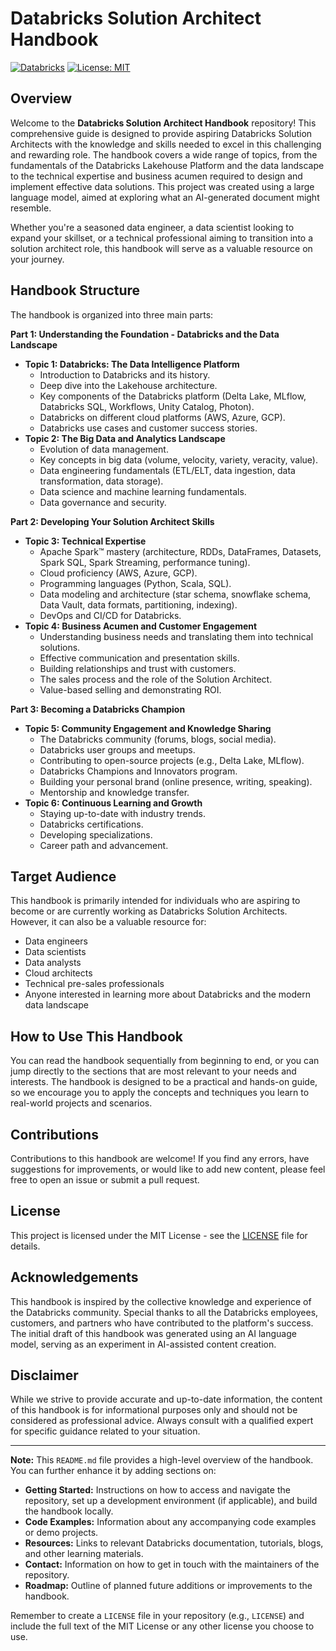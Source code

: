 # Databricks Solution Architect Handbook

[![Databricks](https://img.shields.io/badge/Databricks-FF3621.svg?&logo=Databricks&logoColor=white)](https://www.databricks.com/)
[![License: MIT](https://img.shields.io/badge/License-MIT-yellow.svg)](https://opensource.org/licenses/MIT)

## Overview

Welcome to the **Databricks Solution Architect Handbook** repository! This comprehensive guide is designed to provide aspiring Databricks Solution Architects with the knowledge and skills needed to excel in this challenging and rewarding role. The handbook covers a wide range of topics, from the fundamentals of the Databricks Lakehouse Platform and the data landscape to the technical expertise and business acumen required to design and implement effective data solutions. This project was created using a large language model, aimed at exploring what an AI-generated document might resemble.

Whether you're a seasoned data engineer, a data scientist looking to expand your skillset, or a technical professional aiming to transition into a solution architect role, this handbook will serve as a valuable resource on your journey.

## Handbook Structure

The handbook is organized into three main parts:

**Part 1: Understanding the Foundation - Databricks and the Data Landscape**

*   **Topic 1: Databricks: The Data Intelligence Platform**
    *   Introduction to Databricks and its history.
    *   Deep dive into the Lakehouse architecture.
    *   Key components of the Databricks platform (Delta Lake, MLflow, Databricks SQL, Workflows, Unity Catalog, Photon).
    *   Databricks on different cloud platforms (AWS, Azure, GCP).
    *   Databricks use cases and customer success stories.
*   **Topic 2: The Big Data and Analytics Landscape**
    *   Evolution of data management.
    *   Key concepts in big data (volume, velocity, variety, veracity, value).
    *   Data engineering fundamentals (ETL/ELT, data ingestion, data transformation, data storage).
    *   Data science and machine learning fundamentals.
    *   Data governance and security.

**Part 2: Developing Your Solution Architect Skills**

*   **Topic 3: Technical Expertise**
    *   Apache Spark™ mastery (architecture, RDDs, DataFrames, Datasets, Spark SQL, Spark Streaming, performance tuning).
    *   Cloud proficiency (AWS, Azure, GCP).
    *   Programming languages (Python, Scala, SQL).
    *   Data modeling and architecture (star schema, snowflake schema, Data Vault, data formats, partitioning, indexing).
    *   DevOps and CI/CD for Databricks.
*   **Topic 4: Business Acumen and Customer Engagement**
    *   Understanding business needs and translating them into technical solutions.
    *   Effective communication and presentation skills.
    *   Building relationships and trust with customers.
    *   The sales process and the role of the Solution Architect.
    *   Value-based selling and demonstrating ROI.

**Part 3: Becoming a Databricks Champion**

*   **Topic 5: Community Engagement and Knowledge Sharing**
    *   The Databricks community (forums, blogs, social media).
    *   Databricks user groups and meetups.
    *   Contributing to open-source projects (e.g., Delta Lake, MLflow).
    *   Databricks Champions and Innovators program.
    *   Building your personal brand (online presence, writing, speaking).
    *   Mentorship and knowledge transfer.
*   **Topic 6: Continuous Learning and Growth**
    *   Staying up-to-date with industry trends.
    *   Databricks certifications.
    *   Developing specializations.
    *   Career path and advancement.

## Target Audience

This handbook is primarily intended for individuals who are aspiring to become or are currently working as Databricks Solution Architects. However, it can also be a valuable resource for:

*   Data engineers
*   Data scientists
*   Data analysts
*   Cloud architects
*   Technical pre-sales professionals
*   Anyone interested in learning more about Databricks and the modern data landscape

## How to Use This Handbook

You can read the handbook sequentially from beginning to end, or you can jump directly to the sections that are most relevant to your needs and interests. The handbook is designed to be a practical and hands-on guide, so we encourage you to apply the concepts and techniques you learn to real-world projects and scenarios.

## Contributions

Contributions to this handbook are welcome! If you find any errors, have suggestions for improvements, or would like to add new content, please feel free to open an issue or submit a pull request.

## License

This project is licensed under the MIT License - see the [LICENSE](LICENSE) file for details.

## Acknowledgements

This handbook is inspired by the collective knowledge and experience of the Databricks community. Special thanks to all the Databricks employees, customers, and partners who have contributed to the platform's success.
The initial draft of this handbook was generated using an AI language model, serving as an experiment in AI-assisted content creation.

## Disclaimer

While we strive to provide accurate and up-to-date information, the content of this handbook is for informational purposes only and should not be considered as professional advice. Always consult with a qualified expert for specific guidance related to your situation.

---

**Note:** This `README.md` file provides a high-level overview of the handbook. You can further enhance it by adding sections on:

*   **Getting Started:** Instructions on how to access and navigate the repository, set up a development environment (if applicable), and build the handbook locally.
*   **Code Examples:** Information about any accompanying code examples or demo projects.
*   **Resources:** Links to relevant Databricks documentation, tutorials, blogs, and other learning materials.
*   **Contact:** Information on how to get in touch with the maintainers of the repository.
*   **Roadmap:** Outline of planned future additions or improvements to the handbook.

Remember to create a `LICENSE` file in your repository (e.g., `LICENSE`) and include the full text of the MIT License or any other license you choose to use.
